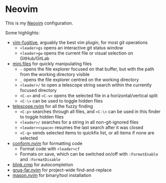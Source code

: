 # Neovim

This is my [Neovim](https://neovim.io/) configuration.

Some highlights:

- [vim-fugitive](https://github.com/tpope/vim-fugitive), arguably the best vim plugin, for most git operations
  - `<leader>gs` opens an interactive git status window
  - `<leader>gw` opens the current file or visual selection on GitHub/GitLab
- [mini.files](https://github.com/echasnovski/mini.files) for quickly manipulating files
  - `-` opens the file explorer focused on that buffer, but with the path from the working directory visible
  - `_` opens the file explorer centred on the working directory
  - `<leader>/` to open a telescope string search within the currently focused directory
  - `<C-x>` and `<C-v>` opens the selected file in a horizontal/vertical split
  - `<C-\>` can be used to toggle hidden files
- [telescope.nvim](https://github.com/nvim-telescope/telescope.nvim) for all the fuzzy finding
  - `<C-p>` searches through all files, and `<C-\>` can be used in this finder to toggle hidden files
  - `<leader>/` searches for a string in all non-git-ignored files
  - `<leader><space>` resumes the last search after it was closed
  - `<C-q>` sends selected items to quickfix list, or all items if none are selected
- [conform.nvim](https://github.com/stevearc/conform.nvim) for formatting code
  - Format code with `<leader>cf`
  - Formats on save, which can be switched on/off with `:FormatEnable` and `:FormatDisable`
- [blink.cmp](https://github.com/Saghen/blink.cmp) for autocompletion
- [grug-far.nvim](https://github.com/MagicDuck/grug-far.nvim) for project-wide find-and-replace
- [mason.nvim](https://github.com/williamboman/mason.nvim) for binary/tool installation
